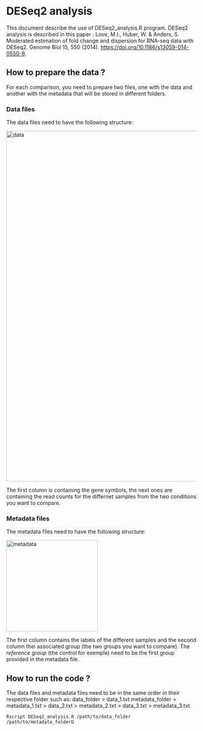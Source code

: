# DESeq2 analysis
This document describe the use of DESeq2_analysis.R program. DESeq2 analysis is described in this paper : Love, M.I., Huber, W. & Anders, S. Moderated estimation of fold change and dispersion for RNA-seq data with DESeq2. Genome Biol 15, 550 (2014). https://doi.org/10.1186/s13059-014-0550-8.

## How to prepare the data ?
For each comparison, you need to prepare two files, one with the data and another with the metadata that will be stored in different folders.
### Data files
The data files need to have the following structure:

<img width="929" alt="data" src="https://github.com/lucasDNS9/Ribes_lab/assets/127426611/070c3667-ec54-481c-afea-fdcca9194589">

The first column is containing the gene symbols, the next ones are containing the read counts for the differnet samples from the two conditions you want to compare.

### Metadata files
The metadata files need to have the following structure:

<img width="242" alt="metadata" src="https://github.com/lucasDNS9/Ribes_lab/assets/127426611/21a6c254-3bfe-491d-9199-364966c9d993">

The first column contains the labels of the different samples and the second column thei associated group (the two groups you want to compare). The *reference group* (the control for exemple) need to be the first group provided in the metadata file.

## How to run the code ?
The data files and metadata files need to be in the same order in their respective folder such as:
    data_folder > data_1.txt    metadata_folder > metadata_1.txt
                > data_2.txt                    > metadata_2.txt
                > data_3.txt                    > metadata_3.txt

```
Rscript DESeq2_analysis.R /path/to/data_folder /path/to/metadata_folderD
```

